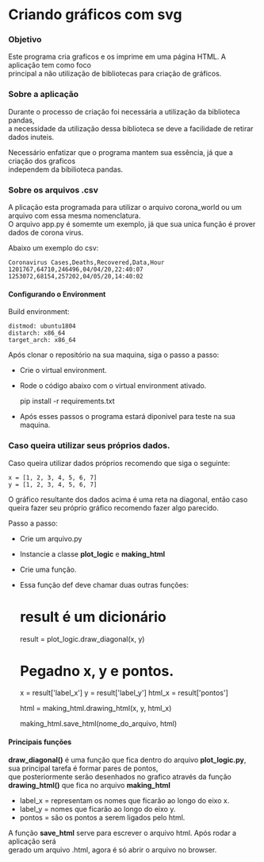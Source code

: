 # Criando gráficos com svg

### Objetivo

Este programa cria graficos e os imprime em uma página HTML. A aplicação tem como foco \
principal a não utilização de bibliotecas para criação de gráficos. 


### Sobre a aplicação

Durante o processo de criação foi necessária a utilização da biblioteca pandas, \
a necessidade da utilização dessa biblioteca se deve a facilidade de retirar \
dados inuteis.

Necessário enfatizar que o programa mantem sua essência, já que a criação dos graficos \
independem da bibilioteca pandas.
 

### Sobre os arquivos .csv

A plicação esta programada para utilizar o arquivo corona_world ou um arquivo com essa mesma nomenclatura. \
O arquivo app.py é somemte um exemplo, já que sua unica função é prover dados de corona virus.

Abaixo um exemplo do csv:
    
    Coronavirus Cases,Deaths,Recovered,Data,Hour
    1201767,64710,246496,04/04/20,22:40:07
    1253072,68154,257202,04/05/20,14:40:02


#### Configurando o Environment

Build environment:

    distmod: ubuntu1804
    distarch: x86_64
    target_arch: x86_64

Após clonar o repositório na sua maquina, siga o passo a passo:

* Crie o virtual environment.
* Rode o código abaixo com o virtual environment ativado.

    
    pip install -r requirements.txt

* Após esses passos o programa estará diponivel para teste na sua maquina. 

### Caso queira utilizar seus próprios dados. 

Caso queira utilizar dados próprios recomendo que siga o seguinte:
    
    x = [1, 2, 3, 4, 5, 6, 7]
    y = [1, 2, 3, 4, 5, 6, 7]
    
O gráfico resultante dos dados acima é uma reta na diagonal, então caso queira fazer seu próprio gráfico recomendo fazer algo parecido.

Passo a passo:

* Crie um arquivo.py
* Instancie a classe <b>plot_logic</b> e <b>making_html</b>
* Crie uma função.
* Essa função def deve chamar duas outras funções:


    # result é um dicionário
    result = plot_logic.draw_diagonal(x, y)
    
    # Pegadno x, y e pontos.
    x = result['label_x']
    y = result['label_y']
    html_x = result['pontos']
    
    html = making_html.drawing_html(x, y, html_x)
    
    making_html.save_html(nome_do_arquivo, html)
    
#### Principais funções

<b>draw_diagonal()</b> é uma função que fica dentro do arquivo <b>plot_logic.py</b>, sua principal tarefa é formar pares de pontos,\
que posteriormente serão desenhados no grafico através da função <b>drawing_html()</b> que fica no arquivo <b>making_html</b>

* label_x = representam os nomes que ficarão ao longo do eixo x.
* label_y = nomes que ficarão ao longo do eixo y.
* pontos = são os pontos a serem ligados pelo html.

A função <b>save_html</b> serve para escrever o arquivo html. Após rodar a aplicação será\
gerado um arquivo .html, agora é só abrir o arquivo no browser.
